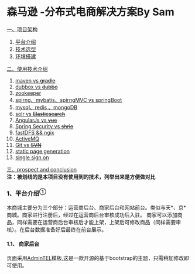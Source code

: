 # 森马逊 -分布式电商解决方案By Sam
<a href="#t1" alt>一、项目架构 
  <ol>
    <li>
        <a href="#">平台介绍</a>
    </li>
    <li>
        <a href="#">技术选型</a>
    </li>
    <li>
        <a href="#">环境搭建</a>
    </li>
  </ol>
 <a href="#t1" alt>二、使用技术介绍
  <ol>
     <li>
       <a href="#"> maven vs <del>gradle</del></a>
    </li>
     <li>
       <a href="#"> dubbox vs <del>dubbo</del></a>
    </li>
       <li>
       <a href="#">zookeeper</a>
    </li>
    <li>
       <a href="#"> spirng、mybatis、spirngMVC vs springBoot</a>
    </li>
    <li>
        <a href="#"> mysql、redis 、mongoDB</a>
    </li>
    <li>
      <a href="#"> solr vs <del>Elasticsearch</del></a>
    </li>
     <li>
       <a href="#"> AngularJs vs <del>vue</del></a>
    </li> 
     <li>
       <a href="#"> Spring Security vs <del>shrio</del></a>
    </li> 
     <li>
        <a href="#"> fastDFS && ngix</a>
    </li>
      <li>
        <a href="#"> ActiveMQ</a>
    </li>
     <li>
      <a href="#"> Git vs <del>SVN</del></a>
    </li>
     <li>
      <a href="#"> static page generation</del></a>
    </li>
    <li>
      <a href="#"> single sign on</del></a>
    </li>
  </ol>
   <a href="#t1">三、prospect and conclusion</a><br>
   <strong>注：被划线的是本项目没有使用到的技术，列举出来是方便做对比</strong>
  
  ### <div id="t1">1、平台介绍<sup>①</sup></div>
  本商城主要分为三个部分：运营商后台、商家后台和网站前台。类似与天*、京*商城。商家进行注册后，经过在运营商后台审核成功后入驻。
  商家可以添加商品，同样需要在运营商后台审核后才能上架，上架后可修改商品（同样需要审核）。在后台数据准备好后最终在前台展示。
  #### 1.1、 商家后台
  页面采用<a href="https://adminlte.io/" target="_blank">AdminTEL</a>模板,这是一款开源的基于bootstrap的主题，只需稍加修改即可使用。
  
